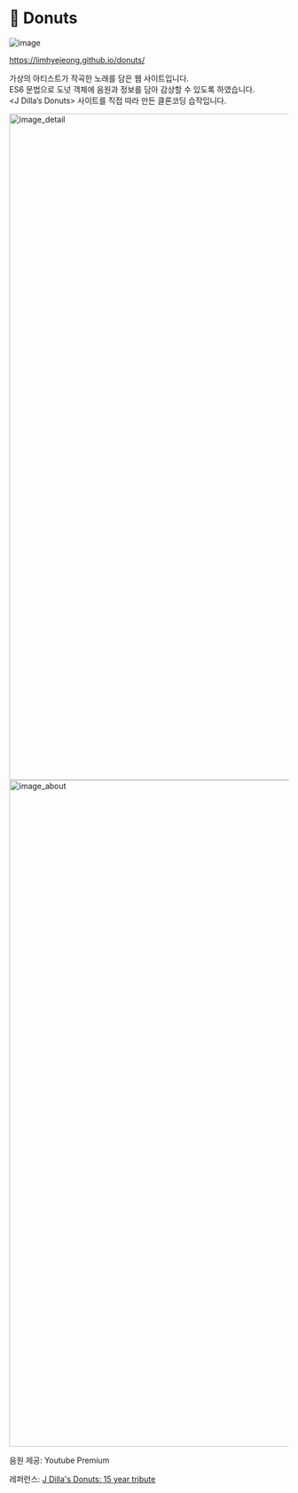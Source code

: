 # 🍩 Donuts

![image](https://user-images.githubusercontent.com/84780174/232209388-00d4df70-3112-49eb-b462-4e363123de5c.jpg)

https://limhyejeong.github.io/donuts/

가상의 아티스트가 작곡한 노래를 담은 웹 사이트입니다.
<br/>
ES6 문법으로 도넛 객체에 음원과 정보를 담아 감상할 수 있도록 하였습니다.
<br/>
<J Dilla’s Donuts> 사이트를 직접 따라 만든 클론코딩 습작입니다.

<img width="1200" alt="image_detail" src="https://user-images.githubusercontent.com/84780174/232209611-078bd27f-7d7d-4b9f-8508-8c4d3afb4cb4.png">
<img width="1200" alt="image_about" src="https://user-images.githubusercontent.com/84780174/232209629-71828fc2-c0de-45a5-96d8-06f0a3b282f0.png">

음원 제공: Youtube Premium

레퍼런스: [J Dilla's Donuts: 15 year tribute](https://dillasdonuts.shop/)
